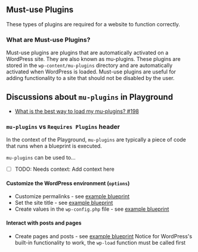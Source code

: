 ## Must-use Plugins
These types of plugins are required for a website to function correctly.

### What are Must-use Plugins?
Must-use plugins are plugins that are automatically activated on a WordPress site. They are also known as mu-plugins. These plugins are stored in the `wp-content/mu-plugins` directory and are automatically activated when WordPress is loaded. Must-use plugins are useful for adding functionality to a site that should not be disabled by the user.

## Discussions about `mu-plugins` in Playground
- [What is the best way to load my mu-plugins? #198](https://github.com/WordPress/playground-tools/issues/198)

 ### `mu-plugins` vs `Requires Plugins` header
 In the context of the Playground, `mu-plugins` are typically a piece of code that runs when a blueprint is executed.

 `mu-plugins` can be used to...
 - [ ] TODO: Needs context: Add context here

 
 #### Customize the WordPress environment (`options`)
 - Customize permalinks - see [example blueprint](./options-set-permalinks.json)
 - Set the site title - see [example blueprint](./options-set-site-title.json)
 - Create values in the `wp-config.php` file - see [example blueprint](./options-set-wp-config-values.json)
 
 #### Interact with posts and pages
 - Create pages and posts - see [example blueprint](./create-post.json)
 Notice for WordPress's built-in functionality to work, the `wp-load` function must be called first